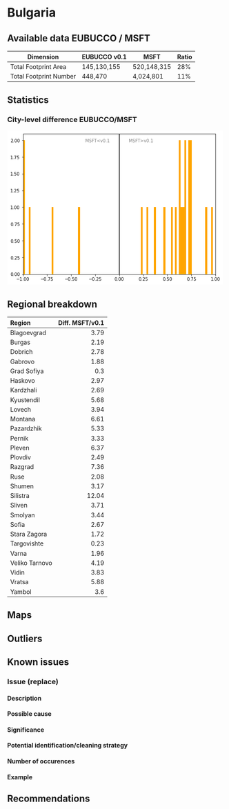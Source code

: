 
# Bulgaria
## Available data EUBUCCO / MSFT

| Dimension    | EUBUCCO v0.1 | MSFT | Ratio |
| -------- | ------- | ------- | ------- |
|Total Footprint Area|145,130,155|520,148,315|28%|
|Total Footprint Number|448,470|4,024,801|11%|


## Statistics

### City-level difference EUBUCCO/MSFT 
 ![City-level difference EUBUCCO/MSFT](../imgs/city_diff/bulgaria_city_diff.png)

## Regional breakdown

| Region         |   Diff. MSFT/v0.1 |
|:---------------|------------------:|
| Blagoevgrad    |              3.79 |
| Burgas         |              2.19 |
| Dobrich        |              2.78 |
| Gabrovo        |              1.88 |
| Grad Sofiya    |              0.3  |
| Haskovo        |              2.97 |
| Kardzhali      |              2.69 |
| Kyustendil     |              5.68 |
| Lovech         |              3.94 |
| Montana        |              6.61 |
| Pazardzhik     |              5.33 |
| Pernik         |              3.33 |
| Pleven         |              6.37 |
| Plovdiv        |              2.49 |
| Razgrad        |              7.36 |
| Ruse           |              2.08 |
| Shumen         |              3.17 |
| Silistra       |             12.04 |
| Sliven         |              3.71 |
| Smolyan        |              3.44 |
| Sofia          |              2.67 |
| Stara Zagora   |              1.72 |
| Targovishte    |              0.23 |
| Varna          |              1.96 |
| Veliko Tarnovo |              4.19 |
| Vidin          |              3.83 |
| Vratsa         |              5.88 |
| Yambol         |              3.6  |

## Maps
## Outliers
## Known issues

### Issue (replace) 

#### Description

#### Possible cause

#### Significance 

#### Potential identification/cleaning strategy

#### Number of occurences

#### Example
## Recommendations
